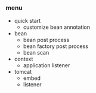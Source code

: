 ### menu

- quick start
    - customize bean annotation
- bean
    - bean post process
    - bean factory post process
    - bean scan 
- context
    - application listener
- tomcat
    - embed
    - listener
